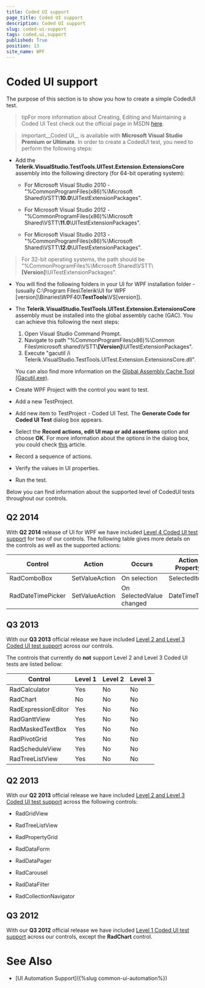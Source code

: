 ```yaml
---
title: Coded UI support
page_title: Coded UI support
description: Coded UI support
slug: coded-ui-support
tags: coded,ui,support
published: True
position: 13
site_name: WPF
---
```


# Coded UI support

The purpose of this section is to show you how to create a simple CodedUI test. 

>tipFor more information about Creating, Editing and Maintaining a Coded UI Test check out the official page in MSDN [here](http://msdn.microsoft.com/en-us/library/ff977233.aspx).        

>important__Coded UI__ is available with __Microsoft Visual Studio Premium or Ultimate__.
In order to create a CodedUI test, you need to perform the following steps:

* Add the __Telerik.VisualStudio.TestTools.UITest.Extension.ExtensionsCore__ assembly into the following directory (for 64-bit operating system):          

	* For Microsoft Visual Studio 2010 - "%CommonProgramFiles(x86)%\Microsoft Shared\VSTT\\__10.0__\UITestExtensionPackages".              

	* For Microsoft Visual Studio 2012 - "%CommonProgramFiles(x86)%\Microsoft Shared\VSTT\\__11.0__\UITestExtensionPackages".      

	* For Microsoft Visual Studio 2013 - "%CommonProgramFiles(x86)%\Microsoft Shared\VSTT\\__12.0__\UITestExtensionPackages".   	

>For 32-bit operating systems, the path should be "%CommonProgramFiles%\Microsoft Shared\VSTT\\__[Version]__\UITestExtensionPackages".

* You will find the following folders in your UI for WPF installation folder - (usually C:\Program Files\Telerik\UI for WPF [version]\Binaries\WPF40\\__TestTools__\VS[version]\).          

* The __Telerik.VisualStudio.TestTools.UITest.Extension.ExtensionsCore__ assembly must be installed into the global assembly cache (GAC). You can achieve this following the next steps:
	1. Open Visual Studio Command Prompt.
	2. Navigate to path "%CommonProgramFiles(x86)%\Common Files\microsoft shared\VSTT\\__[Version]__\UITestExtensionPackages".
	3. Execute "gacutil /i Telerik.VisualStudio.TestTools.UITest.Extension.ExtensionsCore.dll".
 
	You can also find more information on the [Global Assembly Cache Tool (Gacutil.exe)](http://msdn.microsoft.com/en-us/library/ex0ss12c(v=vs.80).aspx).          

* Create WPF Project with the control you want to test.

* Add a new TestProject.

* Add new item to TestProject - Coded UI Test. The __Generate Code for Coded UI Test__ dialog box appears.          

* Select the __Record actions, edit UI map or add assertions__ option and choose __OK__. For more information about the options in the dialog box, you could check [this](http://msdn.microsoft.com/en-us/library/dd286726.aspx) article.          

* Record a sequence of actions.

* Verify the values in UI properties.

* Run the test.

Below you can find information about the supported level of CodedUI tests throughout our controls.      

## Q2 2014

With __Q2 2014__ release of UI for WPF we have included [Level 4 Coded UI test support](http://blogs.msdn.com/b/visualstudioalm/archive/2011/10/28/coded-ui-test-extension-for-3rd-party-controls-the-basics-explained.aspx) for two of our controls. The following table gives more details on the controls as well as the supported actions:

Control	|	Action	|	Occurs	|	Action Property
---	|	---	|	---	|	---
RadComboBox	|	SetValueAction	|	On selection	|	SelectedItem
RadDateTimePicker	|	SetValueAction	|	On SelectedValue changed	|	DateTimeText

## Q3 2013

With our __Q3 2013__ official release we have included [Level 2 and Level 3 Coded UI test support](            http://blogs.msdn.com/b/visualstudioalm/archive/2011/10/28/coded-ui-test-extension-for-3rd-party-controls-the-basics-explained.aspx) across our controls.
        
The controls that currently do __not__ support Level 2 and Level 3 Coded UI tests are listed bellow:
        
Control	|	Level 1	|	Level 2	|	Level 3
---	|	---	|	---	|	---
RadCalculator	|	Yes	|	No	|	No
RadChart	|	No	|	No	|	No
RadExpressionEditor	|	Yes	|	No	|	No
RadGanttView	|	Yes	|	No	|	No
RadMaskedTextBox	|	Yes	|	No	|	No
RadPivotGrid	|	Yes	|	No	|	No
RadScheduleView	|	Yes	|	No	|	No
RadTreeListView	|	Yes	|	No	|	No


## Q2 2013

With our __Q2 2013__ official release we have included [Level 2 and Level 3 Coded UI test support](             http://blogs.msdn.com/b/visualstudioalm/archive/2011/10/28/coded-ui-test-extension-for-3rd-party-controls-the-basics-explained.aspx) across the following controls:
        
* RadGridView

* RadTreeListView

* RadPropertyGrid

* RadDataForm

* RadDataPager

* RadCarousel

* RadDataFilter

* RadCollectionNavigator

## Q3 2012

With our __Q3 2012__ official release we have included [Level 1 Coded UI test support](              http://blogs.msdn.com/b/visualstudioalm/archive/2011/10/28/coded-ui-test-extension-for-3rd-party-controls-the-basics-explained.aspx) across our controls, except the __RadChart__ control.
        
# See Also
 
* [UI Automation Support]({%slug common-ui-automation%})
